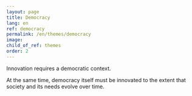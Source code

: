 ```yaml
---
layout: page
title: Democracy
lang: en
ref: democracy
permalink: /en/themes/democracy
image:
child_of_ref: themes
order: 2
---
```


Innovation requires a democratic context.

At the same time, democracy itself must be innovated to the extent that society and its needs evolve over time.
